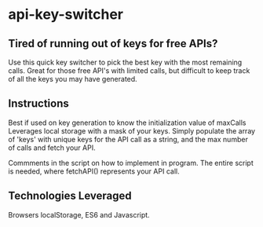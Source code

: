 # api-key-switcher

## Tired of running out of keys for free APIs?
Use this quick key switcher to pick the best key with the most remaining calls.
Great for those free API's with limited calls, but difficult to keep track of all the keys you may have generated.

## Instructions
Best if used on key generation to know the initialization value of maxCalls
Leverages local storage with a mask of your keys.
Simply populate the array of 'keys' with unique keys for the API call as a string, and the max number of calls and fetch your API.

Commments in the script on how to implement in program. The entire script is needed, where fetchAPI() represents your API call. 

## Technologies Leveraged
Browsers localStorage, ES6 and Javascript.
